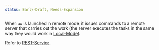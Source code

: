 ```yaml
---
status: Early-Draft, Needs-Expansion
---
```


When `aw` is launched in remote mode, it issues commands to a remote server that carries out the work (the server executes the tasks in the same way they would work in [Local-Mode](Local-Mode.md)).

Refer to [REST-Service](REST-Service.md).
